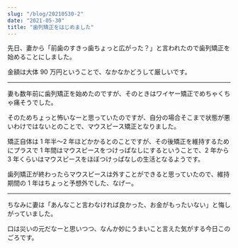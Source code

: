 ```yaml
---
slug: "/blog/20210530-2"
date: "2021-05-30"
title: "歯列矯正をはじめました"
---
```


先日、妻から「前歯のすきっ歯ちょっと広がった？」と言われたので歯列矯正を始めることにしました。

金額は大体 90 万円ということで、なかなかどうして厳しいです。

---

妻も数年前に歯列矯正を始めたのですが、そのときはワイヤー矯正でめちゃくちゃ痛そうでした。

そのためちょっと怖いなーと思っていたのですが、自分の場合そこまで状態が悪いわけではないとのことで、マウスピース矯正となりました。

矯正自体は 1 年半〜2 年ほどかかるとのことですが、その後矯正を維持するためにプラスで 1 年間はマウスピースをつけっぱなしにするということで、2 年から 3 年くらいはマウスピースをほぼつけっぱなしの生活となるようです。

歯列矯正が終わったらマウスピースは外すことができると思っていたので、維持期間の 1 年はちょっと予想外でした、なげー。

---

ちなみに妻は「あんなこと言わなければ良かった、お金がもったいない」と悔しがっていました。

口は災いの元だなーと思いつつ、なんか妙にうまいこと言えた気がする今日このごろです。
